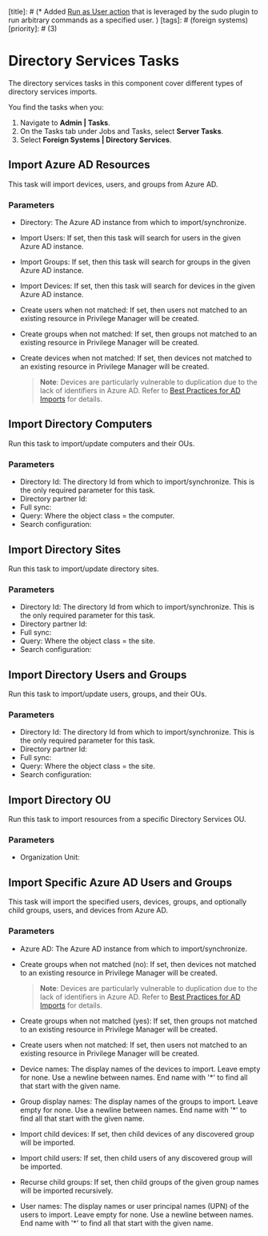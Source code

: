 [title]: # (* Added [Run as User action](../admin/actions/macOS/run-as-user.md) that is leveraged by the sudo plugin to run arbitrary commands as a specified user.
)
[tags]: # (foreign systems)
[priority]: # (3)

# Directory Services Tasks

The directory services tasks in this component cover different types of directory services imports.

You find the tasks when you:

1. Navigate to __Admin | Tasks__.
1. On the Tasks tab under Jobs and Tasks, select __Server Tasks__.
1. Select __Foreign Systems | Directory Services__.

## Import Azure AD Resources

This task will import devices, users, and groups from Azure AD.

### Parameters

* Directory: The Azure AD instance from which to import/synchronize.
* Import Users: If set, then this task will search for users in the given Azure AD instance.
* Import Groups: If set, then this task will search for groups in the given Azure AD instance.
* Import Devices: If set, then this task will search for devices in the given Azure AD instance.
* Create users when not matched: If set, then users not matched to an existing resource in Privilege Manager will be created.
* Create groups when not matched: If set, then groups not matched to an existing resource in Privilege Manager will be created.
* Create devices when not matched: If set, then devices not matched to an existing resource in Privilege Manager will be created.

  >**Note**: Devices are particularly vulnerable to duplication due to the lack of identifiers in Azure AD. Refer to [Best Practices for AD Imports](../../../how-to/best-practices/ad-import/index.md) for details.

## Import Directory Computers

Run this task to import/update computers and their OUs.

### Parameters

* Directory Id: The directory Id from which to import/synchronize. This is the only required parameter for this task.
* Directory partner Id:
* Full sync:
* Query: Where the object class = the computer.
* Search configuration:

## Import Directory Sites

Run this task to import/update directory sites.

### Parameters

* Directory Id: The directory Id from which to import/synchronize. This is the only required parameter for this task.
* Directory partner Id:
* Full sync:
* Query: Where the object class = the site.
* Search configuration:

## Import Directory Users and Groups

Run this task to import/update users, groups, and their OUs.

### Parameters

* Directory Id: The directory Id from which to import/synchronize. This is the only required parameter for this task.
* Directory partner Id:
* Full sync:
* Query: Where the object class = the site.
* Search configuration:

## Import Directory OU

Run this task to import resources from a specific Directory Services OU.

### Parameters

* Organization Unit:

## Import Specific Azure AD Users and Groups

This task will import the specified users, devices, groups, and optionally child groups, users, and devices from Azure AD.

### Parameters

* Azure AD: The Azure AD instance from which to import/synchronize.
* Create groups when not matched (no): If set, then devices not matched to an existing resource in Privilege Manager will be created.

  >**Note**: Devices are particularly vulnerable to duplication due to the lack of identifiers in Azure AD. Refer to [Best Practices for AD Imports](../../../how-to/best-practices/ad-import/index.md) for details.
* Create groups when not matched (yes): If set, then groups not matched to an existing resource in Privilege Manager will be created.
* Create users when not matched: If set, then users not matched to an existing resource in Privilege Manager will be created.
* Device names: The display names of the devices to import. Leave empty for none. Use a newline between names. End name with '*' to find all that start with the given name.
* Group display names: The display names of the groups to import. Leave empty for none. Use a newline between names. End name with '*' to find all that start with the given name.
* Import child devices: If set, then child devices of any discovered group will be imported.
* Import child users: If set, then child users of any discovered group will be imported.
* Recurse child groups: If set, then child groups of the given group names will be imported recursively.
* User names: The display names or user principal names (UPN) of the users to import. Leave empty for none. Use a newline between names. End name with '*' to find all that start with the given name.
